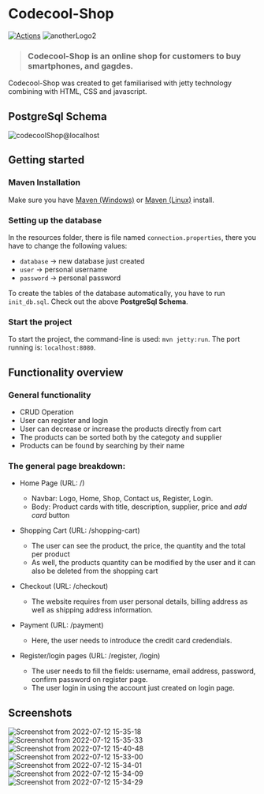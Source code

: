 # Codecool-Shop
[![Actions](https://github.com/gothinkster/spring-boot-realworld-example-app/workflows/Java%20CI/badge.svg)](https://github.com/gothinkster/spring-boot-realworld-example-app/actions)
![anotherLogo2](https://user-images.githubusercontent.com/86559678/178484618-cbde2161-afee-4fc6-a45e-5982f8195dd2.jpeg)
> ### Codecool-Shop is an online shop for customers to buy smartphones, and gagdes.
Codecool-Shop was created to get familiarised with jetty technology combining with HTML, CSS and javascript.

## PostgreSql Schema
![codecoolShop@localhost](https://user-images.githubusercontent.com/86559678/178486179-a7776a00-5d49-4517-ba60-c22511ce4bc4.png)

## Getting started
### Maven Installation
Make sure you have [Maven (Windows)](https://www.educba.com/install-maven/) or [Maven (Linux)](https://www.journaldev.com/33588/install-maven-linux-ubuntu) install.

### Setting up the database
In the resources folder, there is file named `connection.properties`, there you have to change the following values:
- `database` -> new database just created 
- `user` -> personal username
- `password` -> personal password

To create the tables of the database automatically, you have to run `init_db.sql`. Check out the above **PostgreSql Schema**.

### Start the project
To start the project, the command-line is used: `mvn jetty:run`. The port running is: `localhost:8080`.

## Functionality overview

### General functionality
- CRUD Operation
- User can register and login
- User can decrease or increase the products directly from cart
- The products can be sorted both by the categoty and supplier
- Products can be found by searching by their name

### The general page breakdown:
- Home Page (URL: /)
    - Navbar: Logo, Home, Shop, Contact us, Register, Login.
    - Body: Product cards with title, description, supplier, price and *add card* button
    
- Shopping Cart (URL: /shopping-cart)
    - The user can see the product, the price, the quantity and the total per product
    - As well, the products quantity can be modified by the user and it can also be deleted from the shopping cart
  
- Checkout (URL: /checkout)
    - The website requires from user personal details, billing address as well as shipping address information.

- Payment (URL: /payment)
    - Here, the user needs to introduce the credit card credendials.
 
 - Register/login pages (URL: /register, /login)
    - The user needs to fill the fields: username, email address, password, confirm password on register page.
    - The user login in using the account just created on login page.
    
## Screenshots
![Screenshot from 2022-07-12 15-35-18](https://user-images.githubusercontent.com/86559678/178491840-9af73356-497e-488b-8580-a22a54931178.png)
![Screenshot from 2022-07-12 15-35-33](https://user-images.githubusercontent.com/86559678/178491857-8269a908-bc41-48f8-9a11-c622ac75b299.png)
![Screenshot from 2022-07-12 15-40-48](https://user-images.githubusercontent.com/86559678/178492374-c0ea215b-af50-4298-ae8b-2e08ef2f0dd9.png)
![Screenshot from 2022-07-12 15-33-00](https://user-images.githubusercontent.com/86559678/178492605-b8e576b8-ee00-4329-8049-1ed7faf96665.png)
![Screenshot from 2022-07-12 15-34-01](https://user-images.githubusercontent.com/86559678/178492711-937f17fc-691d-4471-9f3a-99250d861ad6.png)
![Screenshot from 2022-07-12 15-34-09](https://user-images.githubusercontent.com/86559678/178492808-fc77d633-5fff-46d6-82a2-c5b92606916c.png)
![Screenshot from 2022-07-12 15-34-29](https://user-images.githubusercontent.com/86559678/178493024-d4ace649-6e01-4a9a-b31b-5d489ca64e12.png)


